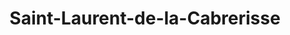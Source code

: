 ---
title: Saint-Laurent-de-la-Cabrerisse
url: /saint-laurent-de-la-cabrerisse/
latitude: 43.085
longitude: 2.701
---